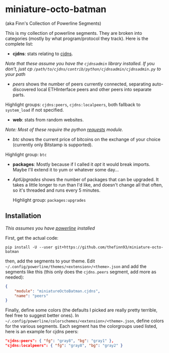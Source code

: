 # miniature-octo-batman
(aka Finn's Collection of Powerline Segments)

This is my collection of powerline segments. They are broken into categories
(mostly by what program/protocol they track). Here is the complete list:

 * **cjdns**: stats relating to [cjdns](https://github.com/cjdelisle/cjdns).

  *Note that these assume you have the `cjdnsadmin` library installed. If you
  don't, just cp `/path/to/cjdns/contrib/python/cjdnsadmin/cjdnsadmin.py` to
  your path*

  * *peers* shows the number of peers currently connected, separating
   auto-discovered local ETHInterface peers and other peers into separate
   parts.

   Highlight groups: `cjdns:peers`, `cjdns:localpeers`, both fallback to
   `system_load` if not specified.

 * **web**: stats from random websites.

  *Note: Most of these require the python [requests](http://www.python-requests.org/) module.*

  * *btc* shows the current price of bitcoins on the exchange of your choice
  (currently only Bitstamp is supported).

   Highlight group: `btc`

 * **packages**: Mostly because if I called it *apt* it would break imports.
  Maybe I'll extend it to yum or whatever some day...

  * *AptUpgrades* shows the number of packages that can be upgraded. It takes
    a little longer to run than I'd like, and doesn't change all that often, so
    it's threaded and runs every 5 minutes.

    Highlight group: `packages:upgrades`

## Installation

*This assumes you have [powerline](https://github.com/Lokaltog/powerline) installed*

First, get the actual code:

    pip install -U --user git+https://github.com/thefinn93/miniature-octo-batman

then, add the segments to your theme. Edit
`~/.config/powerline/themes/<extension>/<theme>.json` and add the segments like
this (this only does the `cjdns.peers` segment, add more as needed):

```json
{
    "module": "miniatureOctoBatman.cjdns",
    "name": "peers"
}
```
Finally, define some colors (the defaults I picked are really pretty terrible,
feel free to suggest better ones). In
`~/.config/powerline/colorschemes/<extension>/<theme>.json`, define colors for
the various segments. Each segment has the colorgroups used listed, here is an
example for cjdns peers:

```json
"cjdns:peers": { "fg": "gray8", "bg": "gray1" },
"cjdns:localpeers": { "fg": "gray8", "bg": "gray2" }
```
